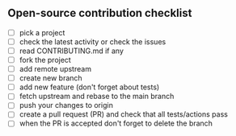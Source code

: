 ## Open-source contribution checklist

- [ ] pick a project
- [ ] check the latest activity or check the issues
- [ ] read CONTRIBUTING.md if any
- [ ] fork the project
- [ ] add remote upstream 
- [ ] create new branch
- [ ] add new feature (don't forget about tests)
- [ ] fetch upstream and rebase to the main branch
- [ ] push your changes to origin
- [ ] create a pull request (PR) and check that all tests/actions pass
- [ ] when the PR is accepted don't forget to delete the branch
